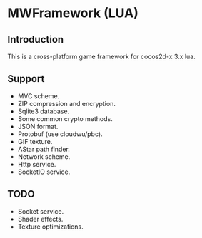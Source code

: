 # MWFramework (LUA)

## Introduction

This is a cross-platform game framework for cocos2d-x 3.x lua.

## Support

- MVC scheme.
- ZIP compression and encryption.
- Sqlite3 database.
- Some common crypto methods.
- JSON format.
- Protobuf (use cloudwu/pbc).
- GIF texture.
- AStar path finder.
- Network scheme.
- Http service.
- SocketIO service.

## TODO

- Socket service.
- Shader effects.
- Texture optimizations.
